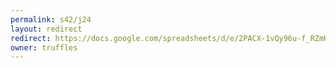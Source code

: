 ```yaml
---
permalink: s42/j24
layout: redirect
redirect: https://docs.google.com/spreadsheets/d/e/2PACX-1vQy96u-f_RZmKkM6_uAsyfx2qgru2GLSD9yEdfp-h6vpx4pc6E9Ypl58V40cE6eknM1oaoLzJeakMY_/pubhtml
owner: truffles
---
```

